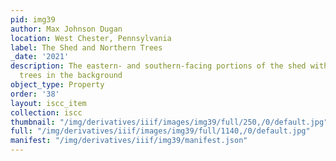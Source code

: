 ```yaml
---
pid: img39
author: Max Johnson Dugan
location: West Chester, Pennsylvania
label: The Shed and Northern Trees
_date: '2021'
description: The eastern- and southern-facing portions of the shed with the northern
  trees in the background
object_type: Property
order: '38'
layout: iscc_item
collection: iscc
thumbnail: "/img/derivatives/iiif/images/img39/full/250,/0/default.jpg"
full: "/img/derivatives/iiif/images/img39/full/1140,/0/default.jpg"
manifest: "/img/derivatives/iiif/img39/manifest.json"
---
```

